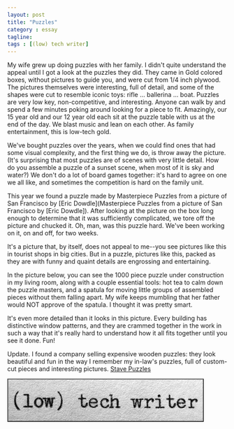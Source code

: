 ```yaml
---
layout: post
title: "Puzzles"
category : essay
tagline:
tags : [(low) tech writer]
---
```

My wife grew up doing puzzles with her family. I didn't quite understand the appeal until I got a look at the puzzles they did. They came in Gold colored boxes, without pictures to guide you, and were cut from 1/4 inch plywood. The pictures themselves were interesting, full of detail, and some of the shapes were cut to resemble iconic toys: rifle ... ballerina ... boat. Puzzles are very low key, non-competitive, and interesting. Anyone can walk by and spend a few minutes poking around looking for a piece to fit. Amazingly, our 15 year old and our 12 year old each sit at the puzzle table with us at the end of the day. We blast music and lean on each other. As family entertainment, this is low-tech gold.

We've bought puzzles over the years, when we could find ones that had some visual complexity, and the first thing we do, is throw away the picture. (It's surprising that most puzzles are of scenes with very little detail. How do you assemble a puzzle of a sunset scene, when most of it is sky and water?) We don't do a lot of board games together: it's hard to agree on one we all like, and sometimes the competition is hard on the family unit.

This year we found a puzzle made by Masterpiece Puzzles from a picture of San Francisco by [Eric Dowdle](Masterpiece Puzzles from a picture of San Francisco by [Eric Dowdle]). After looking at the picture on the box long enough to determine that it was sufficiently complicated, we tore off the picture and chucked it. Oh, man, was this puzzle hard. We've been working on it, on and off, for two weeks.

It's a picture that, by itself, does not appeal to me--you see pictures like this in tourist shops in big cities. But in a puzzle, pictures like this, packed as they are with funny and quaint details are engrossing and entertaining.

In the picture below, you can see the 1000 piece puzzle under construction in my living room, along with a couple essential tools: hot tea to calm down the puzzle masters, and a spatula for moving little groups of assembled pieces without them falling apart. My wife keeps mumbling that her father would NOT approve of the spatula. I thought it was pretty smart.

It's even more detailed than it looks in this picture. Every building has distinctive window patterns, and they are crammed together in the work in such a way that it's really hard to understand how it all fits together until you see it done. Fun!

Update. I found a company selling expensive wooden puzzles: they look beautiful and fun in the way I remember my in-law's puzzles, full of custom-cut pieces and interesting pictures. [Stave Puzzles](http://www.stavepuzzles.com)

![low tech writer](/assets/ltw/header14.jpg)

